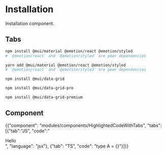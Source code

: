 # Installation

<p class="description">Installation component.</p>

## Tabs

<codeblock storageKey="package-manager">

```bash npm
npm install @mui/material @emotion/react @emotion/styled
# `@emotion/react` and `@emotion/styled` are peer dependencies
```

```bash yarn
yarn add @mui/material @emotion/react @emotion/styled
# `@emotion/react` and `@emotion/styled` are peer dependencies
```

</codeblock>

<codeblock storageKey="license">

```bash MIT
npm install @mui/data-grid
```

```bash Pro
npm install @mui/data-grid-pro
```

```bash Premium
npm install @mui/data-grid-premium
```

</codeblock>

## Component

{{"component": "modules/components/HighlightedCodeWithTabs", "tabs": [{"tab":"JS", "code":"<div>Hello</div>", "language": "jsx"}, {"tab": "TS", "code": "type A = {}"}]}}
